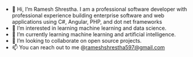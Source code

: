 - 👋 Hi, I’m Ramesh Shrestha. I am a professional software developer with professional experience building enterprise software and web applications using C#, Angular, PHP, and dot net frameworks
- 👀 I’m interested in learning machine learning and data science.
- 🌱 I’m currently learning machine learning and artificial intelligence.
- 💞️ I’m looking to collaborate on open source projects.
- 📫 You can reach out to me @rameshshrestha597@gmail.com

<!---
rameshshres/rameshshres is a ✨ special ✨ repository because its `README.md` (this file) appears on your GitHub profile.
You can click the Preview link to take a look at your changes.
--->
